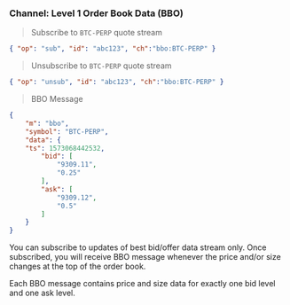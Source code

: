 ### Channel: Level 1 Order Book Data (BBO)

> Subscribe to `BTC-PERP` quote stream

```json
{ "op": "sub", "id": "abc123", "ch":"bbo:BTC-PERP" }
```

> Unsubscribe to `BTC-PERP` quote stream

```json
{ "op": "unsub", "id": "abc123", "ch":"bbo:BTC-PERP" }
```

> BBO Message 

```json
{
    "m": "bbo",
    "symbol": "BTC-PERP",
    "data": {
	"ts": 1573068442532,
        "bid": [
            "9309.11",
            "0.25"
        ],
        "ask": [
            "9309.12",
            "0.5"
        ]
    }
}
```

You can subscribe to updates of best bid/offer data stream only. Once subscribed, you will receive BBO message whenever 
the price and/or size changes at the top of the order book. 

Each BBO message contains price and size data for exactly one bid level and one ask level. 

